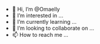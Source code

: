 - 👋 Hi, I’m @Omaelly
- 👀 I’m interested in ...
- 🌱 I’m currently learning ...
- 💞️ I’m looking to collaborate on ...
- 📫 How to reach me ...

<!---
Omaelly/Omaelly is a ✨ special ✨ repository because its `README.md` (this file) appears on your GitHub profile.
You can click the Preview link to take a look at your changes.
--->

